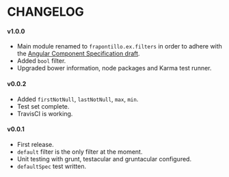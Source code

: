 CHANGELOG
=========

#### v1.0.0

- Main module renamed to `frapontillo.ex.filters` in order to adhere with the [Angular Component Specification draft](https://github.com/PascalPrecht/angular-component-spec).
- Added `bool` filter.
- Upgraded bower information, node packages and Karma test runner.

#### v0.0.2

- Added `firstNotNull`, `lastNotNull`, `max`, `min`.
- Test set complete.
- TravisCI is working.

#### v0.0.1

- First release.
- `default` filter is the only filter at the moment.
- Unit testing with grunt, testacular and gruntacular configured.
- `defaultSpec` test written.